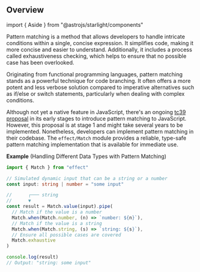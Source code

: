 ## Overview

import { Aside } from "@astrojs/starlight/components"

Pattern matching is a method that allows developers to handle intricate conditions within a single, concise expression. It simplifies code, making it more concise and easier to understand. Additionally, it includes a process called exhaustiveness checking, which helps to ensure that no possible case has been overlooked.

Originating from functional programming languages, pattern matching stands as a powerful technique for code branching. It often offers a more potent and less verbose solution compared to imperative alternatives such as if/else or switch statements, particularly when dealing with complex conditions.

Although not yet a native feature in JavaScript, there's an ongoing [tc39 proposal](https://github.com/tc39/proposal-pattern-matching) in its early stages to introduce pattern matching to JavaScript. However, this proposal is at stage 1 and might take several years to be implemented. Nonetheless, developers can implement pattern matching in their codebase. The `effect/Match` module provides a reliable, type-safe pattern matching implementation that is available for immediate use.

**Example** (Handling Different Data Types with Pattern Matching)

```ts twoslash
import { Match } from "effect"

// Simulated dynamic input that can be a string or a number
const input: string | number = "some input"

//      ┌─── string
//      ▼
const result = Match.value(input).pipe(
  // Match if the value is a number
  Match.when(Match.number, (n) => `number: ${n}`),
  // Match if the value is a string
  Match.when(Match.string, (s) => `string: ${s}`),
  // Ensure all possible cases are covered
  Match.exhaustive
)

console.log(result)
// Output: "string: some input"
```
